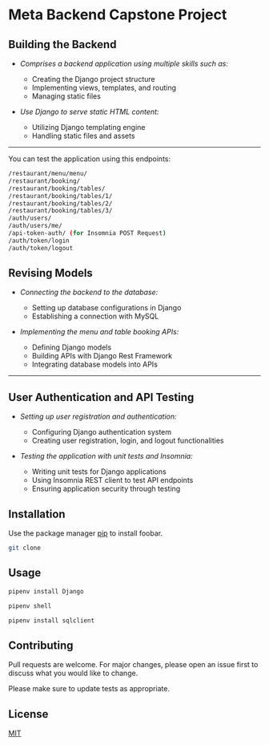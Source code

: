 # Meta Backend Capstone Project

## Building the Backend

- *Comprises a backend application using multiple skills such as:*
  - Creating the Django project structure
  - Implementing views, templates, and routing
  - Managing static files

- *Use Django to serve static HTML content:*
  - Utilizing Django templating engine
  - Handling static files and assets
---

You can test the application using this endpoints:
```bash
/restaurant/menu/menu/
/restaurant/booking/
/restaurant/booking/tables/
/restaurant/booking/tables/1/
/restaurant/booking/tables/2/
/restaurant/booking/tables/3/
/auth/users/
/auth/users/me/
/api-token-auth/ (for Insomnia POST Request)
/auth/token/login
/auth/token/logout
```
## Revising Models

- *Connecting the backend to the database:*
  - Setting up database configurations in Django
  - Establishing a connection with MySQL

- *Implementing the menu and table booking APIs:*
  - Defining Django models
  - Building APIs with Django Rest Framework
  - Integrating database models into APIs

---

## User Authentication and API Testing

- *Setting up user registration and authentication:*
  - Configuring Django authentication system
  - Creating user registration, login, and logout functionalities

- *Testing the application with unit tests and Insomnia:*
  - Writing unit tests for Django applications
  - Using Insomnia REST client to test API endpoints
  - Ensuring application security through testing

## Installation

Use the package manager [pip](https://pip.pypa.io/en/stable/) to install foobar.

```bash
git clone 

```

## Usage

```python
pipenv install Django

pipenv shell

pipenv install sqlclient
```

## Contributing

Pull requests are welcome. For major changes, please open an issue first
to discuss what you would like to change.

Please make sure to update tests as appropriate.

## License

[MIT](https://choosealicense.com/licenses/mit/)
